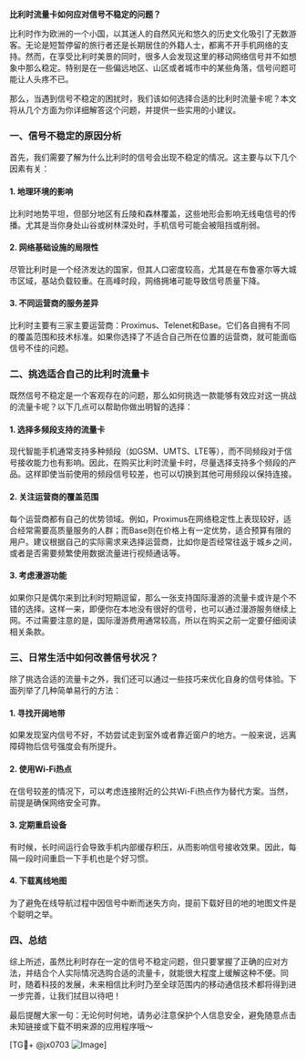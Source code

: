 **比利时流量卡如何应对信号不稳定的问题？**

比利时作为欧洲的一个小国，以其迷人的自然风光和悠久的历史文化吸引了无数游客。无论是短暂停留的旅行者还是长期居住的外籍人士，都离不开手机网络的支持。然而，在享受比利时美景的同时，很多人会发现这里的移动网络信号并不如想象中那么稳定。特别是在一些偏远地区、山区或者城市中的某些角落，信号问题可能让人头疼不已。

那么，当遇到信号不稳定的困扰时，我们该如何选择合适的比利时流量卡呢？本文将从几个方面为你详细解答这个问题，并提供一些实用的小建议。

### 一、信号不稳定的原因分析

首先，我们需要了解为什么比利时的信号会出现不稳定的情况。这主要与以下几个因素有关：

#### 1. 地理环境的影响
比利时地势平坦，但部分地区有丘陵和森林覆盖，这些地形会影响无线电信号的传播。尤其是当你身处山谷或树林深处时，手机信号可能会被阻挡或削弱。

#### 2. 网络基础设施的局限性
尽管比利时是一个经济发达的国家，但其人口密度较高，尤其是在布鲁塞尔等大城市区域，基站负载较重。在高峰时段，网络拥堵可能导致信号质量下降。

#### 3. 不同运营商的服务差异
比利时主要有三家主要运营商：Proximus、Telenet和Base。它们各自拥有不同的覆盖范围和技术标准。如果你选择了不适合自己所在位置的运营商，就可能面临信号不佳的问题。

### 二、挑选适合自己的比利时流量卡

既然信号不稳定是一个客观存在的问题，那么如何挑选一款能够有效应对这一挑战的流量卡呢？以下几点可以帮助你做出明智的选择：

#### 1. 选择多频段支持的流量卡
现代智能手机通常支持多种频段（如GSM、UMTS、LTE等），而不同频段对于信号接收能力也有影响。因此，在购买比利时流量卡时，尽量选择支持多个频段的产品。这样即使当前使用的频段信号较差，也可以切换到其他可用频段以保持连接。

#### 2. 关注运营商的覆盖范围
每个运营商都有自己的优势领域。例如，Proximus在网络稳定性上表现较好，适合经常需要高质量服务的人群；而Base则在价格上有一定优势，适合预算有限的用户。建议根据自己的实际需求来选择运营商，比如你是否经常往返于城乡之间，或者是否需要频繁使用数据流量进行视频通话等。

#### 3. 考虑漫游功能
如果你只是偶尔来到比利时短期逗留，那么一张支持国际漫游的流量卡或许是个不错的选择。这样一来，即便你在本地没有很好的信号，也可以通过漫游服务继续上网。不过需要注意的是，国际漫游费用通常较高，所以在购买之前一定要仔细阅读相关条款。

### 三、日常生活中如何改善信号状况？

除了挑选合适的流量卡之外，我们还可以通过一些技巧来优化自身的信号体验。下面列举了几种简单易行的方法：

#### 1. 寻找开阔地带
如果发现室内信号不好，不妨尝试走到室外或者靠近窗户的地方。一般来说，远离障碍物后信号强度会有所提升。

#### 2. 使用Wi-Fi热点
在信号较差的情况下，可以考虑连接附近的公共Wi-Fi热点作为替代方案。当然，前提是确保网络安全可靠。

#### 3. 定期重启设备
有时候，长时间运行会导致手机内部缓存积压，从而影响信号接收效果。因此，每隔一段时间重启一下手机也是个好习惯。

#### 4. 下载离线地图
为了避免在线导航过程中因信号中断而迷失方向，提前下载好目的地的地图文件是个聪明之举。

### 四、总结

综上所述，虽然比利时存在一定的信号不稳定问题，但只要掌握了正确的应对方法，并结合个人实际情况选购合适的流量卡，就能很大程度上缓解这种不便。同时，随着科技的发展，未来相信比利时乃至全球范围内的移动通信技术都将得到进一步完善，让我们拭目以待吧！

最后提醒大家一句：无论何时何地，请务必注意保护个人信息安全，避免随意点击未知链接或下载不明来源的应用程序哦～

[TG💪+ @jx0703 ![Image](https://github.com/user-attachments/assets/dbca1d08-cadb-493c-b0ec-ad6f7a83f270)]